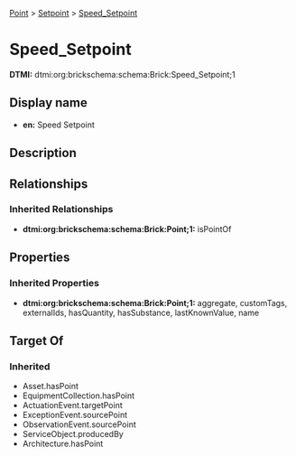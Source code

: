 [Point](../../Point.md) > [Setpoint](../Setpoint.md) > [Speed_Setpoint](.)
# Speed_Setpoint
**DTMI:** dtmi:org:brickschema:schema:Brick:Speed_Setpoint;1
## Display name
- **en:** Speed Setpoint
## Description
## Relationships
### Inherited Relationships
* **dtmi:org:brickschema:schema:Brick:Point;1:** isPointOf
## Properties
### Inherited Properties
* **dtmi:org:brickschema:schema:Brick:Point;1:** aggregate, customTags, externalIds, hasQuantity, hasSubstance, lastKnownValue, name
## Target Of
### Inherited
* Asset.hasPoint
* EquipmentCollection.hasPoint
* ActuationEvent.targetPoint
* ExceptionEvent.sourcePoint
* ObservationEvent.sourcePoint
* ServiceObject.producedBy
* Architecture.hasPoint
